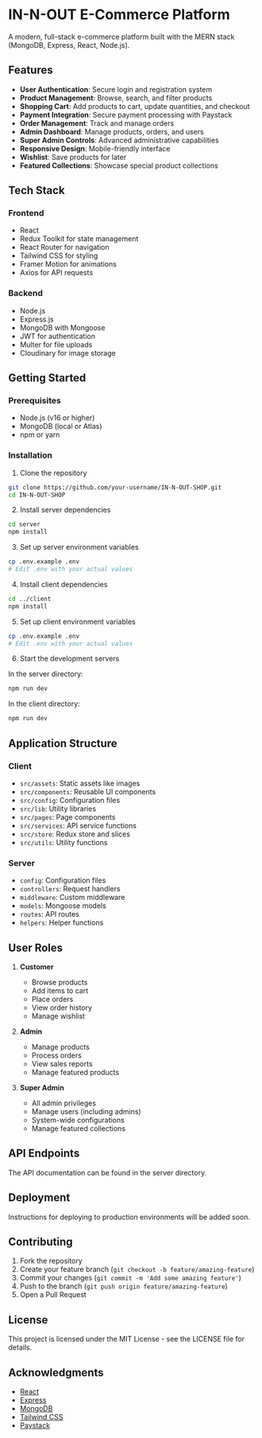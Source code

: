 # IN-N-OUT E-Commerce Platform

A modern, full-stack e-commerce platform built with the MERN stack (MongoDB, Express, React, Node.js).

## Features

- **User Authentication**: Secure login and registration system
- **Product Management**: Browse, search, and filter products
- **Shopping Cart**: Add products to cart, update quantities, and checkout
- **Payment Integration**: Secure payment processing with Paystack
- **Order Management**: Track and manage orders
- **Admin Dashboard**: Manage products, orders, and users
- **Super Admin Controls**: Advanced administrative capabilities
- **Responsive Design**: Mobile-friendly interface
- **Wishlist**: Save products for later
- **Featured Collections**: Showcase special product collections

## Tech Stack

### Frontend
- React
- Redux Toolkit for state management
- React Router for navigation
- Tailwind CSS for styling
- Framer Motion for animations
- Axios for API requests

### Backend
- Node.js
- Express.js
- MongoDB with Mongoose
- JWT for authentication
- Multer for file uploads
- Cloudinary for image storage

## Getting Started

### Prerequisites
- Node.js (v16 or higher)
- MongoDB (local or Atlas)
- npm or yarn

### Installation

1. Clone the repository
```bash
git clone https://github.com/your-username/IN-N-OUT-SHOP.git
cd IN-N-OUT-SHOP
```

2. Install server dependencies
```bash
cd server
npm install
```

3. Set up server environment variables
```bash
cp .env.example .env
# Edit .env with your actual values
```

4. Install client dependencies
```bash
cd ../client
npm install
```

5. Set up client environment variables
```bash
cp .env.example .env
# Edit .env with your actual values
```

6. Start the development servers

In the server directory:
```bash
npm run dev
```

In the client directory:
```bash
npm run dev
```

## Application Structure

### Client
- `src/assets`: Static assets like images
- `src/components`: Reusable UI components
- `src/config`: Configuration files
- `src/lib`: Utility libraries
- `src/pages`: Page components
- `src/services`: API service functions
- `src/store`: Redux store and slices
- `src/utils`: Utility functions

### Server
- `config`: Configuration files
- `controllers`: Request handlers
- `middleware`: Custom middleware
- `models`: Mongoose models
- `routes`: API routes
- `helpers`: Helper functions

## User Roles

1. **Customer**
   - Browse products
   - Add items to cart
   - Place orders
   - View order history
   - Manage wishlist

2. **Admin**
   - Manage products
   - Process orders
   - View sales reports
   - Manage featured products

3. **Super Admin**
   - All admin privileges
   - Manage users (including admins)
   - System-wide configurations
   - Manage featured collections

## API Endpoints

The API documentation can be found in the server directory.

## Deployment

Instructions for deploying to production environments will be added soon.

## Contributing

1. Fork the repository
2. Create your feature branch (`git checkout -b feature/amazing-feature`)
3. Commit your changes (`git commit -m 'Add some amazing feature'`)
4. Push to the branch (`git push origin feature/amazing-feature`)
5. Open a Pull Request

## License

This project is licensed under the MIT License - see the LICENSE file for details.

## Acknowledgments

- [React](https://reactjs.org/)
- [Express](https://expressjs.com/)
- [MongoDB](https://www.mongodb.com/)
- [Tailwind CSS](https://tailwindcss.com/)
- [Paystack](https://paystack.com/)
